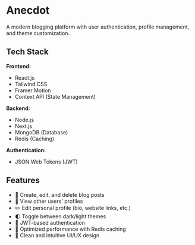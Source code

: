 # Anecdot

A modern blogging platform with user authentication, profile management, and theme customization.

## Tech Stack

**Frontend:**

- React.js
- Tailwind CSS
- Framer Motion
- Context API (State Management)

**Backend:**

- Node.js
- Next.js
- MongoDB (Database)
- Redis (Caching)

**Authentication:**

- JSON Web Tokens (JWT)

## Features

- 📝 Create, edit, and delete blog posts
- 👥 View other users' profiles
- ✏️ Edit personal profile (bio, website links, etc.)
- 🌓 Toggle between dark/light themes
- 🔐 JWT-based authentication
- 🚀 Optimized performance with Redis caching
- 🎨 Clean and intuitive UI/UX design
